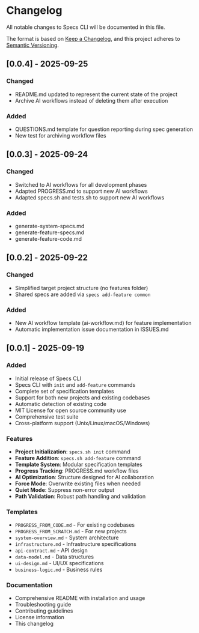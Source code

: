 # Changelog

All notable changes to Specs CLI will be documented in this file.

The format is based on [Keep a Changelog](https://keepachangelog.com/en/1.0.0/),
and this project adheres to [Semantic Versioning](https://semver.org/spec/v2.0.0.html).

## [0.0.4] - 2025-09-25

### Changed
- README.md updated to represent the current state of the project
- Archive AI workflows instead of deleting them after execution

### Added
- QUESTIONS.md template for question reporting during spec generation
- New test for archiving workflow files

## [0.0.3] - 2025-09-24

### Changed
- Switched to AI workflows for all development phases
- Adapted PROGRESS.md to support new AI workflows
- Adapted specs.sh and tests.sh to support new AI workflows

### Added
- generate-system-specs.md
- generate-feature-specs.md
- generate-feature-code.md

## [0.0.2] - 2025-09-22

### Changed
- Simplified target project structure (no features folder)
- Shared specs are added via `specs add-feature common`

### Added
- New AI workflow template (ai-workflow.md) for feature implementation
- Automatic implementation issue documentation in ISSUES.md

## [0.0.1] - 2025-09-19

### Added
- Initial release of Specs CLI
- Specs CLI with `init` and `add-feature` commands
- Complete set of specification templates
- Support for both new projects and existing codebases
- Automatic detection of existing code
- MIT License for open source community use
- Comprehensive test suite
- Cross-platform support (Unix/Linux/macOS/Windows)

### Features
- **Project Initialization**: `specs.sh init` command
- **Feature Addition**: `specs.sh add-feature` command
- **Template System**: Modular specification templates
- **Progress Tracking**: PROGRESS.md workflow files
- **AI Optimization**: Structure designed for AI collaboration
- **Force Mode**: Overwrite existing files when needed
- **Quiet Mode**: Suppress non-error output
- **Path Validation**: Robust path handling and validation

### Templates
- `PROGRESS_FROM_CODE.md` - For existing codebases
- `PROGRESS_FROM_SCRATCH.md` - For new projects
- `system-overview.md` - System architecture
- `infrastructure.md` - Infrastructure specifications
- `api-contract.md` - API design
- `data-model.md` - Data structures
- `ui-design.md` - UI/UX specifications
- `business-logic.md` - Business rules

### Documentation
- Comprehensive README with installation and usage
- Troubleshooting guide
- Contributing guidelines
- License information
- This changelog